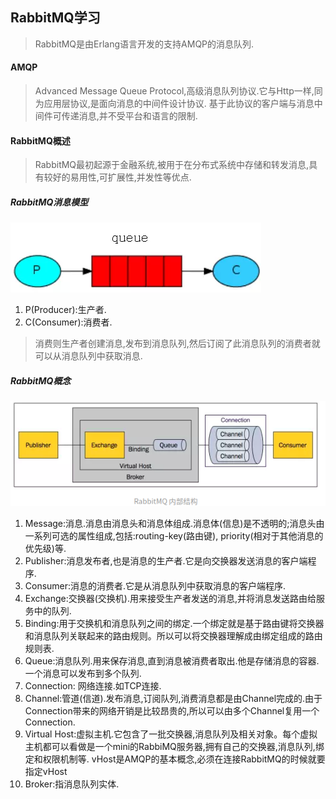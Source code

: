 ## RabbitMQ学习
>RabbitMQ是由Erlang语言开发的支持AMQP的消息队列.

#### AMQP
>Advanced Message Queue Protocol,高级消息队列协议.它与Http一样,同为应用层协议,是面向消息的中间件设计协议.
>基于此协议的客户端与消息中间件可传递消息,并不受平台和语言的限制.

#### RabbitMQ概述
>RabbitMQ最初起源于金融系统,被用于在分布式系统中存储和转发消息,具有较好的易用性,可扩展性,并发性等优点.

##### RabbitMQ消息模型

![RabbitMQ消息模型](../img/rabbitMQ模型.png)

1. P(Producer):生产者.
2. C(Consumer):消费者.
>消费则生产者创建消息,发布到消息队列,然后订阅了此消息队列的消费者就可以从消息队列中获取消息.

##### RabbitMQ概念
![Rabbit内部结构](../img/rabbit内部结构.png)
1. Message:消息.消息由消息头和消息体组成.消息体(信息)是不透明的;消息头由一系列可选的属性组成,包括:routing-key(路由键),
priority(相对于其他消息的优先级)等.
2. Publisher:消息发布者,也是消息的生产者.它是向交换器发送消息的客户端程序.
3. Consumer:消息的消费者.它是从消息队列中获取消息的客户端程序.
4. Exchange:交换器(交换机).用来接受生产者发送的消息,并将消息发送路由给服务中的队列.
5. Binding:用于交换机和消息队列之间的绑定.一个绑定就是基于路由键将交换器和消息队列关联起来的路由规则。所以可以将交换器理解成由绑定组成的路由规则表.
6. Queue:消息队列.用来保存消息,直到消息被消费者取出.他是存储消息的容器.一个消息可以发布到多个队列.
7. Connection: 网络连接.如TCP连接.
8. Channel:管道(信道).发布消息,订阅队列,消费消息都是由Channel完成的.由于Connection带来的网络开销是比较昂贵的,所以可以由多个Channel复用一个Connection.
9. Virtual Host:虚拟主机.它包含了一批交换器,消息队列及相关对象。每个虚拟主机都可以看做是一个mini的RabbiMQ服务器,拥有自己的交换器,消息队列,绑定和权限机制等.
vHost是AMQP的基本概念,必须在连接RabbitMQ的时候就要指定vHost
10. Broker:指消息队列实体.
